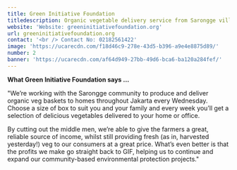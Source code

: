 ```yaml
---
title: Green Initiative Foundation
titledescription: Organic vegetable delivery service from Sarongge village
website: 'Website: greeninitiativefoundation.org'
url: greeninitiativefoundation.org
contact: '<br /> Contact No: 02182561422'
image: 'https://ucarecdn.com/f18d46c9-278e-43d5-b396-a9e4e8875d89/'
number: 2
banner: 'https://ucarecdn.com/af64d949-27bb-49d6-bca6-ba120a284fef/'
---
```

**What Green Initiative Foundation says ...**

"We’re working with the Sarongge community to produce and deliver organic veg baskets to homes throughout Jakarta every Wednesday. Choose a size of box to suit you and your family and every week you’ll get a selection of delicious vegetables delivered to your home or office.

By cutting out the middle men, we’re able to give the farmers a great, reliable source of income, whilst still providing fresh (as in, harvested yesterday!) veg to our consumers at a great price. What’s even better is that the profits we make go straight back to GIF, helping us to continue and expand our community-based environmental protection projects."
